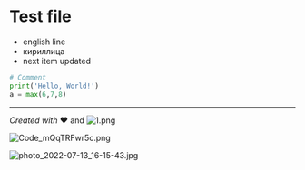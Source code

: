 # Test file

- english line
- кириллица
- next item updated

```python
# Comment
print('Hello, World!')
a = max(6,7,8)
```

---

*Created with* :heart: and ![1.png](/media/images/uploads/2022/03/03/55a286b6df-1.png)

![Code_mQqTRFwr5c.png](https://i.imgur.com/NldFslk.png)

![photo_2022-07-13_16-15-43.jpg](https://i.imgur.com/ne87VRO.jpg)